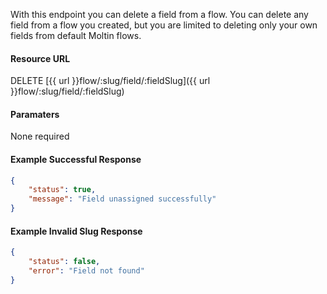 <!--
@title Delete flow field by slug
@author Moltin Ltd
@description Delete a field from a flow
@order 15.2.5

@sidebar 1
@family Flow/Field
@rate No
@auth Yes
@format JSON
@http DELETE
@version beta
-->
With this endpoint you can delete a field from a flow. You can delete any field from a flow you created, but you are limited to deleting only your own fields from default Moltin flows.

#### Resource URL
DELETE [{{ url }}flow/:slug/field/:fieldSlug]({{ url }}flow/:slug/field/:fieldSlug)

#### Paramaters
None required

<!--code-->
#### Example Successful Response
``` json
{
    "status": true,
    "message": "Field unassigned successfully"
}
```

#### Example Invalid Slug Response
``` json
{
    "status": false,
    "error": "Field not found"
}
```
<!--/code-->